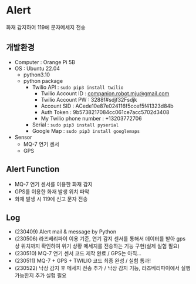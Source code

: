 # Alert

화재 감지하여 119에 문자메세지 전송

## 개발환경
- Computer : Orange Pi 5B
- OS : Ubuntu 22.04
    - python3.10
    - python package
        - Twilio API : `sudo pip3 install twilio`
            - Twilio Account ID : companion.robot.mju@gmail.com
            - Twilio Account PW : 3288f#sdjf32Fsdjk
            - Account SID : ACede10e87e024116f5ccef5f41323d84b
            - Auth Token : 9b5738217084cc061ce7acc5702d3408
            - My Twilio phone number : +13203772706
        - Serial : `sudo pip3 install pyserial`
        - Google Map : `sudo pip3 install googlemaps`
- Sensor
    - MQ-7 연기 센서
    - GPS

## Alert Function 
- MQ-7 연기 센서를 이용한 화재 감지
- GPS를 이용한 화재 발생 위치 파악
- 화재 발생 시 119에 신고 문자 전송

## Log
- (230409) Alert mail & message by Python
- (230506) 라즈베리파이 이용 기준, 연기 감지 센서를 통해서 데이터를 받아 gps 상 위치까지 확인하여 위기 상황 메세지를 전송하는 기능 구현(실제 실험 필요) 
- (230510) MQ-7 연기 센서 코드 제작 완료 / GPS는 아직...
- (230511) MQ-7 + GPS + TWILIO 코드 최종 완성 / 실험 통과!
- (230522) 낙상 감지 후 메세지 전송  추가 / 낙상 감지 기능, 라즈베리파이에서 실행 가능한지 추가 실험 필요
